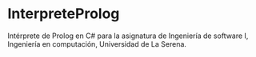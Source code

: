# InterpreteProlog
Intérprete de Prolog en C# para la asignatura de Ingeniería de software I, Ingeniería en computación, Universidad de La Serena.
